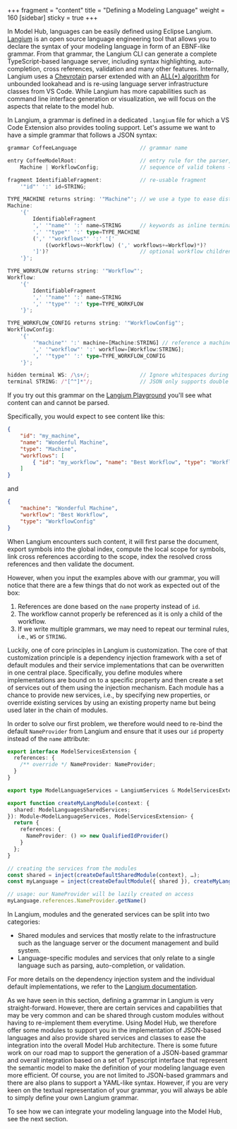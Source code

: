 +++
fragment = "content"
title = "Defining a Modeling Language"
weight = 160
[sidebar]
  sticky = true
+++

In Model Hub, languages can be easily defined using Eclipse Langium. 
[Langium](https://langium.org/) is an open source language engineering tool that allows you to declare the syntax of your modeling language in form of an EBNF-like grammar.
From that grammar, the Langium CLI can generate a complete TypeScript-based language server, including syntax highlighting, auto-completion, cross references, validation and many other features.
Internally, Langium uses a [Chevrotain](https://chevrotain.io/docs/) parser extended with an [ALL(*) algorithm](https://www.typefox.io/blog/allstar-lookahead) for unbounded lookahead and is re-using language server infrastructure classes from VS Code.
While Langium has more capabilities such as command line interface generation or visualization, we will focus on the aspects that relate to the model hub.

In Langium, a grammar is defined in a dedicated `.langium` file for which a VS Code Extension also provides tooling support.
Let's assume we want to have a simple grammar that follows a JSON syntax:

```ts
grammar CoffeeLanguage                    // grammar name

entry CoffeeModelRoot:                    // entry rule for the parser, i.e., document root
    Machine | WorkflowConfig;             // sequence of valid tokens → abstract syntax

fragment IdentifiableFragment:            // re-usable fragment
    '"id"' ':' id=STRING;

TYPE_MACHINE returns string: '"Machine"'; // we use a type to ease distinction for parsing
Machine:
    '{'
        IdentifiableFragment
        ',' '"name"' ':' name=STRING      // keywords as inline terminals → conrecte syntax
        ',' '"type"' ':' type=TYPE_MACHINE
        (',' '"workflows"' ':' '['
            ((workflows+=Workflow) (',' workflows+=Workflow)*)?
        ']')?                             // optional workflow children
    '}';

TYPE_WORKFLOW returns string: '"Workflow"';
Workflow:
    '{'
        IdentifiableFragment
        ',' '"name"' ':' name=STRING
        ',' '"type"' ':' type=TYPE_WORKFLOW
    '}';

TYPE_WORKFLOW_CONFIG returns string: '"WorkflowConfig"';
WorkflowConfig:
    '{'
        '"machine"' ':' machine=[Machine:STRING] // reference a machine defined somewhere else
        ',' '"workflow"' ':' workflow=[Workflow:STRING];
        ',' '"type"' ':' type=TYPE_WORKFLOW_CONFIG
    '}';

hidden terminal WS: /\s+/;                // Ignore whitespaces during parsing
terminal STRING: /"[^"]*"/;               // JSON only supports double quoted strings
```

If you try out this grammar on the [Langium Playground](https://langium.org/playground/?grammar=OYJwhgthYgBAwgewGbIKZoDJgHbAK5jBqylnkUUD0Vsok0cOkaAUK2jgC4gCeCKdGgCyiACZoANgCVEiLgC5Ky5TVice-EPkklkiOFwAWJAA4wAzmhAAaWAEsAdGkd2xiAMb4IG2CDlcrOSy8gDcKmRqVgCO%2BJweJCiwAG5gkvZisFyIANacFrCASYSwYABGFjxgHlywFrzcYAAe7CGKQWRSaD7cFgDUALwAFMJVRvY4JAA%2BsADqBjnIkogA7kg4yPbAAJQAVOHsyODA3TUAkhLc9htlugBiRydKEaRqIGgAtPgWN3oPGu2kADkACIMsDAbBAQoIRl%2BgBlAAq0lOADkAOKhdgIgCaAAUAKIAfWEAEF4AAJVH4vxoLj4EA4AoVEDjYBKEEjDxjCbg8JqZYkL4kMBZXimEjZdRgKywMT2Crjar2RA4WD6ODmEAWVmsTnctAKAGQgDegKN5HOGiu9h%2B9yIJ3NZEBNghIOYPnBkOhsHdaHhSNRaMoajyvGWBjEBWlDhw6QmWWsEHGaQKxQ8Kre1RIdQazRUztdwK4YrQnqhEOL4v6OIJxLJlJR%2BMdpEGBchwPDIAWS2WFjL3sBAG0zc8W4NO92Vn1%2BnMu4sVltYK2XbAJ-PewNZ5PlrstgB%2BZuQgC6gP3o-PwdoiFMXGVzEkq-m69gXPskjEbxwRsBAF9AZjWBrIkZgAeWkABpW5MBAmYaTpBkmR4Vl2WBLd115Vg0J7Q1yEBU1D0tS5rlKO4-m4Q82zdFh%2BwhX1-WRdEKJXEFK1LV1vVY6s8WAsDIOgmZvz-ACgMJUCIKgmDCXgECUVuU4gzeeDGVqJC8BQrCVjWDZgAwjTVhVbScKdfD82BaBXx5diIXM-V%2BkHPVxgNREGLRI9YFeNB0E-BISlgGzHNlTzHMyCxEB8ZYTDedRJCsJjCzXHsaMfOcezsvSFGcwMjzi9tWKSziRLEvjJOk2T5ME-92DGMQLgTEAk3vWY4SUKgAB0%2BiocILxeWhTmAHADBICL7C4NALHMBICjEelWVgTVtTwVhRvq5MH0y9EWuBQcAD1gSPHZgU67r3NoAApOEZNgFVJH4Cx8FMUwDC4KbEHwEiSFieQ0BC1TgAsIA&content=N4KABBYEQJYCZQFzQLYE8D6KCGBjAFjAHYCmUANOJFEdimclAOoD2RcJATgGYCuANmACyeQqQpUIUAC5oADg2giCxMpUjQA7i04BrbvxaaAzkjABtSRrDBo8M1HQZteg0YrRa9BwCESx6TBWV0NNDxl5RWYdfVCoMABfKwBdECSQUA1HUVUHVnYuPkFlMTUrKBdY90Y-AKCYtzD1alkFPIbQgGE2bhgAcyg0kCA) you'll see what content can and cannot be parsed.

Specifically, you would expect to see content like this:
```json
{
    "id": "my_machine",
    "name": "Wonderful Machine",
    "type": "Machine",
    "workflows": [
        { "id": "my_workflow", "name": "Best Workflow", "type": "Workflow" }
    ]
}
```

and

```json
{
    "machine": "Wonderful Machine",
    "workflow": "Best Workflow",
    "type": "WorkflowConfig"
}
```

When Langium encounters such content, it will first parse the document, export symbols into the global index, compute the local scope for symbols, link cross references according to the scope, index the resolved cross references and then validate the document.

However, when you input the examples above with our grammar, you will notice that there are a few things that do not work as expected out of the box:

1. References are done based on the `name` property instead of `id`.
2. The workflow cannot properly be referenced as it is only a child of the workflow.
3. If we write multiple grammars, we may need to repeat our terminal rules, i.e., `WS` or `STRING`.

Luckily, one of core principles in Langium is customization.
The core of that customization principle is a dependency injection framework with a set of default modules and their service implementations that can be overwritten in one central place.
Specifically, you define modules where implementations are bound on to a specific property and then create a set of services out of them using the injection mechanism.
Each module has a chance to provide new services, i.e., by specifying new properties, or override existing services by using an existing property name but being used later in the chain of modules.

In order to solve our first problem, we therefore would need to re-bind the default `NameProvider` from Langium and ensure that it uses our `id` property instead of the `name` attribute:


```ts
export interface ModelServicesExtension {
  references: {
    /** override */ NameProvider: NameProvider;
  }
}

export type ModelLanguageServices = LangiumServices & ModelServicesExtension;

export function createMyLangModule(context: {
  shared: ModelLanguagesSharedServices;
}): Module<ModelLanguageServices, ModelServicesExtension> {
  return {
    references: {
      NameProvider: () => new QualifiedIdProvider()
    }
  };
}

// creating the services from the modules
const shared = inject(createDefaultSharedModule(context), …);
const myLanguage = inject(createDefaultModule({ shared }), createMyLangModule({ shared }), …);

// usage: our NameProvider will be lazily created on access
myLanguage.references.NameProvider.getName()
```

In Langium, modules and the generated services can be split into two categories:
- Shared modules and services that mostly relate to the infrastructure such as the language server or the document management and build system.
- Language-specific modules and services that only relate to a single language such as parsing, auto-completion, or validation.

For more details on the dependency injection system and the individual default implementations, we refer to the [Langium documentation](https://langium.org/docs/).

As we have seen in this section, defining a grammar in Langium is very straight-forward.
However, there are certain services and capabilities that may be very common and can be shared through custom modules without having to re-implement them everytime.
Using Model Hub, we therefore offer some modules to support you in the implementation of JSON-based languages and also provide shared services and classes to ease the integration into the overall Model Hub architecture.
There is some future work on our road map to support the generation of a JSON-based grammar and overall integration based on a set of Typescript interface that represent the semantic model to make the definition of your modeling language even more efficient.
Of course, you are not limited to JSON-based grammars and there are also plans to support a YAML-like syntax.
However, if you are very keen on the textual representation of your grammar, you will always be able to simply define your own Langium grammar.

To see how we can integrate your modeling language into the Model Hub, see the next section.
